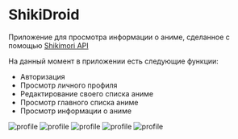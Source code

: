 # ShikiDroid
Приложение для просмотра информации о аниме, сделанное с помощью [Shikimori API](https://shikimori.one/api/doc)

На данный момент в приложении есть следующие функции:
- Авторизация
- Просмотр личного профиля
- Редактирование своего списка аниме
- Просмотр главного списка аниме
- Просмотр информации о аниме

![profile](app/screens/1.jpg) ![profile](app/screens/2.jpg) ![profile](app/screens/3.jpg) ![profile](app/screens/4.jpg) ![profile](app/screens/5.jpg)